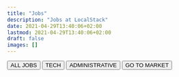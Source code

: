 ```yaml
---
title: "Jobs"
description: "Jobs at LocalStack"
date: 2021-04-29T13:40:06+02:00
lastmod: 2021-04-29T13:40:06+02:00
draft: false
images: []
---
```


<!-- TODO: make functional -->
<div class="blog-tags d-flex flex-wrap gap-3">
    <button onClick="toggleTag('all')" id="allFilterButton" class="btn filterButton btn-primary bg-purple btn-pill">ALL JOBS</button>
    <button onClick="toggleTag('Tech')" id="TechFilterButton" class="btn filterButton btn-outline-primary btn-pill">TECH</button>
    <button onClick="toggleTag('Administrative')" id="AdministrativeFilterButton" class="btn filterButton btn-outline-primary btn-pill">ADMINISTRATIVE</button>
    <button onClick="toggleTag('Gotomarket')" id="GotomarketFilterButton" class="btn filterButton btn-outline-primary btn-pill">GO TO MARKET</button>
</div>
